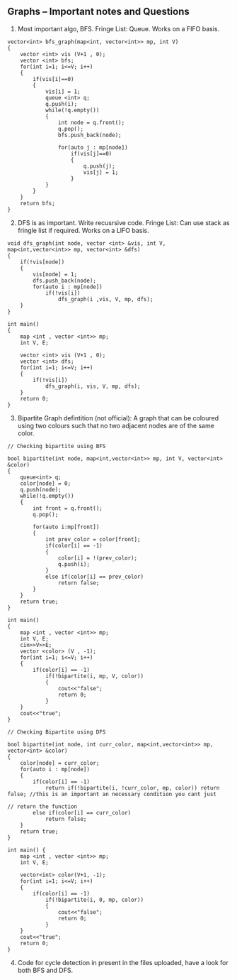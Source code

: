 ## Graphs – Important notes and Questions

1) Most important algo, BFS. 
Fringe List: Queue. Works on a FIFO basis. 
```
vector<int> bfs_graph(map<int, vector<int>> mp, int V)
{
    vector <int> vis (V+1 , 0);
    vector <int> bfs;
    for(int i=1; i<=V; i++)
    {
        if(vis[i]==0)
        {
            vis[i] = 1;
            queue <int> q;
            q.push(i);
            while(!q.empty())
            {
                int node = q.front();
                q.pop();
                bfs.push_back(node);

                for(auto j : mp[node])
                    if(vis[j]==0)
                    {
                        q.push(j);
                        vis[j] = 1;
                    }
            }
        }
    }
    return bfs;
}
```

2) DFS is as important. Write recusrsive code. 
Fringe List: Can use stack as fringle list if required. Works on a LIFO basis. 
```
void dfs_graph(int node, vector <int> &vis, int V, map<int,vector<int>> mp, vector<int> &dfs)
{
    if(!vis[node])
    {
        vis[node] = 1;
        dfs.push_back(node);
        for(auto i : mp[node])
            if(!vis[i])
                dfs_graph(i ,vis, V, mp, dfs);
    }
}

int main() 
{
    map <int , vector <int>> mp;
    int V, E;
 
    vector <int> vis (V+1 , 0);
    vector <int> dfs;
    for(int i=1; i<=V; i++)
    {
        if(!vis[i])
            dfs_graph(i, vis, V, mp, dfs);
    }
    return 0;
}

```

3)  Bipartite Graph defintition (not official): A graph that can be coloured using two colours such that no two adjacent nodes are of the same color. <br>  
```
// Checking bipartite using BFS

bool bipartite(int node, map<int,vector<int>> mp, int V, vector<int> &color)
{
    queue<int> q;
    color[node] = 0;
    q.push(node);
    while(!q.empty())
    {
        int front = q.front();
        q.pop();

        for(auto i:mp[front])
        {
            int prev_color = color[front];
            if(color[i] == -1)
            {
                color[i] = !(prev_color);
                q.push(i);
            }
            else if(color[i] == prev_color)
                return false;
        }
    }
    return true;
}

int main() 
{
    map <int , vector <int>> mp;
    int V, E;
    cin>>V>>E;
    vector <color> (V , -1);
    for(int i=1; i<=V; i++)
    {
        if(color[i] == -1)
            if(!bipartite(i, mp, V, color))
            {
                cout<<"false";
                return 0;
            }
    }
    cout<<"true";
}
```
```
// Checking Bipartite using DFS

bool bipartite(int node, int curr_color, map<int,vector<int>> mp, vector<int> &color)
{
    color[node] = curr_color;
    for(auto i : mp[node])
    {
        if(color[i] == -1)
            return if(!bipartite(i, !curr_color, mp, color)) return false; //this is an important an necessary condition you cant just 
                                                                            // return the function  
        else if(color[i] == curr_color)
            return false;
    }
    return true;
}

int main() {
    map <int , vector <int>> mp;
    int V, E;
    
    vector<int> color(V+1, -1);
    for(int i=1; i<=V; i++)
    {
        if(color[i] == -1)
            if(!bipartite(i, 0, mp, color))
            {
                cout<<"false";
                return 0;
            }
    }
    cout<<"true";
    return 0;
}
```

4) Code for cycle detection in present in the files uploaded, have a look for both BFS and DFS. 